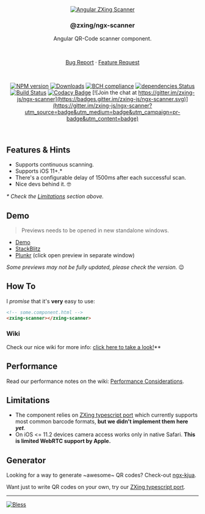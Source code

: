 <div align="center">

[![Angular ZXing Scanner](https://user-images.githubusercontent.com/3942006/39460928-a44b0f92-4cdd-11e8-849b-4d34db99113a.png)](https://github.com/zxing-js/library)

### @zxing/ngx-scanner

Angular QR-Code scanner component.

<br>

[Bug Report](https://github.com/zxing-js/ngx-scanner/issues/new?template=Bug_report.md)
·
[Feature Request](https://github.com/zxing-js/ngx-scanner/issues/new?template=Feature_request.md&labels=feature)

<br>

[![NPM version](https://img.shields.io/npm/v/@zxing/ngx-scanner.svg?&label=npm)](https://www.npmjs.com/package/@zxing/ngx-scanner )
[![Downloads](https://img.shields.io/npm/dm/@zxing/ngx-scanner.svg)](https://npmjs.org/package/@zxing/ngx-scanner )
[![BCH compliance](https://bettercodehub.com/edge/badge/zxing-js/ngx-scanner?branch=master)](https://bettercodehub.com/)
[![dependencies Status](https://david-dm.org/zxing-js/ngx-scanner/status.svg)](https://david-dm.org/zxing-js/ngx-scanner)
[![Build Status](https://travis-ci.org/zxing-js/ngx-scanner.svg?branch=master)](https://travis-ci.org/zxing-js/ngx-scanner)
[![Codacy Badge](https://api.codacy.com/project/badge/Grade/fba14393a17241088f75b19edc370694)](https://www.codacy.com/app/zxing-js/ngx-scanner?utm_source=github.com&amp;utm_medium=referral&amp;utm_content=zxing-js/ngx-scanner&amp;utm_campaign=Badge_Grade)
[![Join the chat at https://gitter.im/zxing-js/ngx-scanner](https://badges.gitter.im/zxing-js/ngx-scanner.svg)](https://gitter.im/zxing-js/ngx-scanner?utm_source=badge&utm_medium=badge&utm_campaign=pr-badge&utm_content=badge)

</div>

<br>

## Features & Hints

- Supports continuous scanning.
- Supports iOS 11+.*
- There's a configurable delay of 1500ms after each successful scan.
- Nice devs behind it. 🤓

_* Check the [Limitations](#limitations) section above._

## Demo

> Previews needs to be opened in new standalone windows.

- [Demo](https://zxing-js.github.io/ngx-scanner/)
- [StackBlitz](https://zxing-ngx-scanner.stackblitz.io/)
- [Plunkr](https://embed.plnkr.co/MN4riU/) (click open preview in separate window)

_Some previews may not be fully updated, please check the version._ 😉

## How To

I _promise_ that it's **very** easy to use:

```html
<!-- some.component.html -->
<zxing-scanner></zxing-scanner>
```

### Wiki

Check our nice wiki for more info: [click here to take a look!](https://github.com/zxing-js/ngx-scanner/wiki)**

## Performance

Read our performance notes on the wiki: [Performance Considerations](https://github.com/zxing-js/ngx-scanner/wiki/Performance-Considerations).


## Limitations

- The component relies on [ZXing typescript port](https://github.com/zxing-js/library) which currently supports most common barcode formats, **but we didn't implement them here _yet_**.
- On iOS <= 11.2 devices camera access works only in native Safari. **This is limited WebRTC support by Apple.**


## Generator

Looking for a way to generate ~awesome~ QR codes? Check-out [ngx-kjua](https://github.com/werthdavid/ngx-kjua).

Want just to write QR codes on your own, try our [ZXing typescript port](https://github.com/zxing-js/library).

---

[![Bless](https://cdn.rawgit.com/LunaGao/BlessYourCodeTag/master/tags/alpaca.svg)](http://lunagao.github.io/BlessYourCodeTag/)
